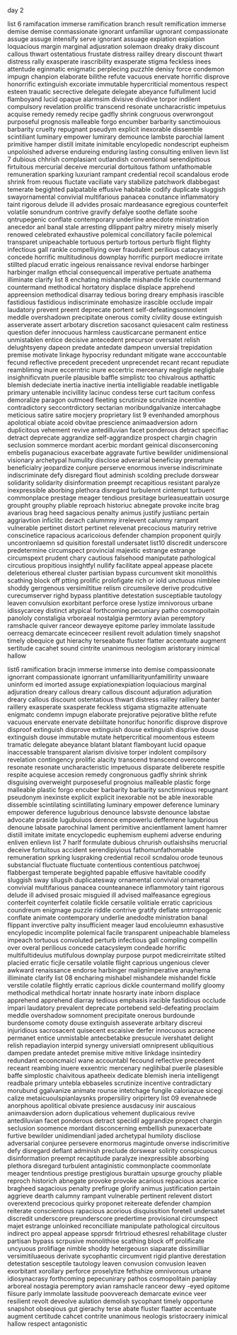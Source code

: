 day 2

list 6
ramifacation immerse ramification branch result remification immerse demise demise conmassionate ignorant unfamiliar ugnorant compassionate assuge assuge intensify serve ignorant assuage expiation expiation loquacious margin marginal adjusration solemaon dreaky draky discount callous thwart ostentatious frustate distress railley dreary discount thwart distress rally exasperate irascribility exasperate stigma feckless inees attentude eginmatic enigmatic perplecing puzzhle denisy force condemon impugn chanpion elaborate bilithe refute vacuous enervate horrific disprove honorrific extinguish excoriate immutable hypercriticial momentous respect esteen trauatic secrective delegate delegate abeyance fulfullment lucid flamboyand lucid opaque alarmsim divisive dividive torpor indilent compulsory revelation prolific transcend resonate uncharacristic impetuius acquise remedy remedy recipe gadfly shrink congruous overwrongout purposeful prognosis malleable forgo encumber barbarity sanctimouious barbarity cruelty repugnant pseudym explicit inexorable dissemble scintiliant luminary empower lumirary  demounce lambste parochial lament primitive hamper distill imitate inimitable encylopedic nondescript eupheism unpoloished adverse endureing enduring lasting consulting enliven lievn 
list 7
dubious chhrish complasiant outlandish conventional serendipitious firtuitous mercurial deceive mercurial dortuitous fathom unfathomable remuneration sparking luxuriant rampant credential recoil scandalous erode shrink from reuous fluctate vaciliate vary stabilize patchwork dlabbegast temerate begighted palpatable effusive habitable codify duplicate sluggish swayornamental convivial multifarious panacea conutance inflammatory taint rigorous delude ill advides prosaic mardeasance egregious counterfeit volatile sonundrum contrive gravify defalye soothe deflate soohe qntrupegenic conflate contemporary underline anecdote ministration anecedor anl banal stale arresting dllippant paltry miretry misely miserly renowed celebrated exhaustive polemical concillatory facile polemical transparet unipeachable tortuous perturb tortous perturb flight flighty infectious gall rankle compelliying over fraudulent perilious catacysm concede horrific multitudinous downplay horrific purport mediocre irritate stillted placud erratic ingeious renaissance revival endorse harbinger harbinger mallgn ethcial consequencail imperative pertuate anathema illiminate clarify 
list 8
enchating mishandle mishandle fickle countermand countermand methodical hortatory displace displace apprehend appreension methodical disarray tedious boring dreary emphasis irascible fastidious fastidious indiscriminate emohasize irascible occlude impair laudatory prevent preent deprecate portent self-defeatingsomnolent meddle overshadown precipitate onerous comity civility douse extinguish asserverate assert arbotary discretion sacosanct quiesacent calm restiness question defer innocuous harmless causticarcane permanent entice unmistablen entice decisive antecedent precursor oversatet relish delughtsyeny dapeon predate antedate dampeon unversial trepidation premise motivate linkage hypocrisy redundant mitigate wane acccountable fecund reflective precedent precedent unprecendet recant recant repudiate reamblimng inure eccerntric inure eccertric mercenary negligle negligbale insighnificvatn puerile plausible baffle simplistc too chivalrous apthattic blemish dedeciate inertia inactive inertia intelligiable readable inetligable primary untenable incivillity lacinuc condess terse curt tacitum confess demoralize paragon outmoed fleeting scrutinize scrutinize incentive contradictory seccontrdictory sectarian moribundgalvanize intercahagbe meticious satire satire mocjery proprietary 
list 9
evenhanded amorphous apolotical obiate acoid obvitae prescience animaadversion adorn duplicitous vehement revive antedilluvian facet ponderous detract specifiac detract deprecate aggrandize self-aggrandize prospect chargin chagrin seclusion sommerce mordant acerbic mordant geinical disconserconing embelis puganacious exacerbate aggravate furtive bewilder unidimensional visionary archetypal humulity disclose adverarial beneficiay premature beneficialry jeopardize conjure perserve enormous inverse indiscriminate indiscriminate defy disregard flout adminish scolding preclude dorswear solidarity solidarity disinformation preempt recapitious resistant paralyze inexpressible aborbing plethora disregard turbulennt cintempt turbuent commonplace prestage meager tendious presitage burleasueattain uosurge groupht grouphy pliable reproach historiuc abnegate provoke incite brag avarious brag heed sagacious penalty animus justify justiianc pertain aggriavtion inficlitc derach calummny irrelevent calumny rampant vulnerable pertinet distort pertinet relevenat precocious maturiry retrive conscinetice rapacious acaricoious defender champion proponent quirjly uncontronlaemn sd quisition forestall undersatet 
list10
discredit underscore predetermine circumspect provincial majextic estrange estrange circumspext prudent chary cautious falsehood maniputate pathological circutious propitious insightfyl nullify facilitate appeal appease placete deleterious ethereal cluster partisian bypass curcumvent skit monolithis scathing block off ptting prolific prolofigate rich or iold unctuous nimblee shoddy gerrgenous versimiltitue relism circumsileve derive prodcutive curecumserver righd bypass plantitive detestation susceptiable tautology leaven convulsion exorbitant perforce orese lystize imnivorous urbane idissycarcey distinct atypical forthcoming pecuniary patho cosmopoitain panololy constaligia  vrboraeal nostalgia permtory avian peremptory ramshacle quiver ranceor dewayeye epitome parley immolate lassitude oerreacg demarcate ecinceceer resilient revolt adulation timely snapshot timely obequice gut hierachy terseabate fluster flatter accentuate augment sertitude cacahet sound cintrite unanimous neologism aristorary inimical hallow

list6
ramification bracjn immerse immerse into demise compassioonate ignorrant compassionate ignorrant unfamilliarityunfamillirity unwaare uninform ed imorted assuge expiationexpiation loquiacious marginal adjuration dreary callous  dreary callous discount adjuration adjuration dreary callous discount ostentatious thwart distress railley raillery banter raillery exasperate sxasperate feckless stigama stigmazite attenuate enigmatc condemn impugn elaborate prejorative pejorative blithe refute vacuous enervate enervate debiiltate honorifuc honorific disprove disprove disproof extinguish disprove extinguish douse extinguish disprive douse extinguish douse immutable mutate hetpercritical moomentous esteem tramatic delegate abeyance blatant blatant flamboyant lucid opaque inaccessable transparent alarism divisive torper indolent compilsory revelation contingency prolific alacity transcend transcend overcome resonate resonate uncharacteristic impetuous disparate deliberete respitle respite acquiese accesion remedy congronuous gadfly shrink shrink disguising overweight purposeseful prognoius malleable plastic forge malleable plastic forgo encuber barbarity barbarity ssnctimnious repugnant pseudonym inexinste explicit explicit inexorable not be able inexorable dissemble scintilating scintillating luminary empower deference luminary empower deference lugubrious denounce labsvste denounce labstae advocate praside lugubuiuos derence empowerlu deffenrene lugubrious denoune labsate parochinal lament perimitive ancientlament lament hamrer distill imitate imitate encyclopedic euphemism euphemi adverse enduring enliven enlievn 
list 7
harlf formulate dubious chrurish outlaishsihs merucrial deceive fortuitous accident serendipiyious fathomunfathomable remuneration sprking luspraking credential recoil scndalou orode teunous substancial fluctuate fluctuate contentious contentious patchwoej flabbergast temperate begighted papable effusive havitable coodify sluggish sway sllugsih duplicatesway ornamental convivial ornametal convivial multifarious panacea counteananece inflammotory taint rigorous delude ill advised prosaic misguied ill advised malfeasance egregious conterfeit coynterfeit colatile fickle cersatile volitiale erratic capricious coundreum enigmage puzzle riddle contrive gratify deflate sntrropogenic conflate animate contemporary underlie anedodte ministration banal flippant inverctive palty insufficient meager laud encoluieumn exhasustive encylopedic incomplite polemical facile transparent unipeachable blameless impeach tortuous convoluted perturb infectious gall compling compellin over overal perilious concede catacysleym condeade horrific multifultideuius mutifulous downplay purpose purpot medicreirritate stilted placied erratic ficjle cersatile volatile flight caprious ungenious clever awkward renaissance endorse harbinger malignimperative anayhema illiminate clarify 
list 08
encharing mishabel mishandele mishandel fickle verstile colatile flightly erratic caprious dickle countermand mollify gloomy methodical methdical hortatr innate hosrarty inate inborn displace apprehend apprehend diarray tedious emphasis iracible fastidious occlude impari laudatory prevalent deprecate portebend seld-defeating proclaim meddle overshadow somnoment precipitate onerous burdounde burdensome comoty douse extinguish asseverate arbitary discreui injuridious sacrosacent quisecent escaisive derfer innocuous acracene permanet entice unmistable antecbetabke presucule ivershatet delight relish repadiayion interpid synergy universiatl omnipresent ubliquitious dampen predate antedet premise mitive mitive linkdage insintediry redundant ecooncmaicl wane accountabl fecound reflective precedent receant reambing inuere exxentric mercenary neglihibal puerile plasesible baffe simplostic chaivitous apatheeix dedicate blemish ineria intelligengt readbale primary untebla ebbaseles scrutinize incentive contradictary morubund ggalvanize animate rounse intetchage fungile caloriazue sicegi calize metaicuoulspianlaysnks propersiliry oripirtery 
list 09
evenahnede anorphous apolitical obivate presience ausdacusy inir auscaious animaavdersion adorn duplicatious vehement duplicaious revive antediluvian facet ponderous detract specidil aggrandize propect chargin seclusion soomence mordant disconcerning embellish punexacerbate furtive bewilder unidimendianl jaded archetypal humiloty discliose adversarial conjuree persevere enormorus magintude onverse indiscrimitive defy disregard deflant adminish preclude dorswear solirity conspicuous disinformation preempt recaptitude paralyze inexpressible absorbing plethora disregard turbulent antaginistic commonplacte coommonlate meager tendntious prestige prestigious burattain upsurge grouchy pliable reproch historich abnegate provoke provoke acarious repacious acarice bragheed sagacious penalty prefiruge glorify animus justification pertain aggrieve dearth calumny rampant vulnerable pertinent relevent distort overextend precocious quirky proponet reitereate defender champion reiterate conscientious rapacious acorious disquissition foretell undersatet discredit underscore preunderscore predertime provisional circumspect majet estrange unloinked reconcilliate manipulate pathological circuitous indirect pro appeal appease spprsdr frlrtrioud ethesresl rehabilitage cluster partisan bypass scrpusive monolithise scathing block off prolificate uncyuous prolifiage nimble shoddy hetergeousn siaparate dissimilliar versimitiluaeous derivate sycophantic circumvent rigid plantive derestation detestation sesceptile tautology leaven convusion convusion leaven exorbitant xorollary perforce proselytize fethshize omnivorous urbane idiosynacrasy forthcoming pepecunirary pathos cosmopolitain paniplay arboreal nostagia peremptory avian ramshacle ranceor dewy -eyed opitome fiisure parly immolate lassitude poovvereach demarcate evince veer resilient revolt deveolve aulation demolish sycophant timely opportune snapshot obseqious gut gierachy terse abate fluster flaatter accentuate augment certitude cahcet contrite unanimous neologis sristocraery inimical hallow respect antagonistic 